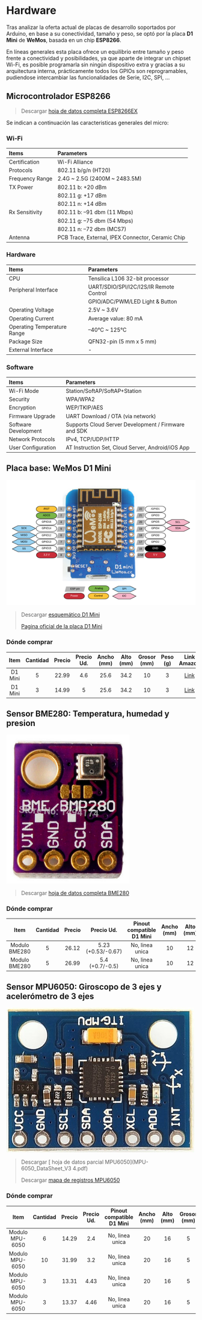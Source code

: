 # Hardware

Tras analizar la oferta actual de placas de desarrollo soportados por Arduino, en base a su conectividad, tamaño y peso, se optó por la placa **D1 Mini** de **WeMos**, basada en un chip **ESP8266**.

En líneas generales esta placa ofrece un equilibrio entre tamaño y peso frente a conectividad y posibilidades, ya que aparte de integrar un chipset Wi-Fi, es posible programarla sin ningún dispositivo extra y gracias a su arquitectura interna, prácticamente todos los GPIOs son reprogramables, pudiendose intercambiar las funcionalidades de Serie, I2C, SPI, ...

## Microcontrolador ESP8266

> Descargar [<i class="fa fa-cloud-download-alt" style="color:#FA023C"></i> hoja de datos completa ESP8266EX](ESP8266EX_datasheet_en.pdf)

Se indican a continuación las caracteristicas generales del micro:

### Wi-Fi

| Items | Parameters |
| :----- | :----- |
| Certification | Wi-Fi Alliance |
| Protocols | 802.11 b/g/n (HT20) |
| Frequency Range | 2.4G ~ 2.5G (2400M ~ 2483.5M) |
| TX Power | 802.11 b: +20 dBm |
| | 802.11 g: +17 dBm |
| | 802.11 n: +14 dBm |
| Rx Sensitivity | 802.11 b: –91 dbm (11 Mbps) |
| | 802.11 g: –75 dbm (54 Mbps) |
| | 802.11 n: –72 dbm (MCS7) |
| Antenna | PCB Trace, External, IPEX Connector, Ceramic Chip |

### Hardware

| Items | Parameters |
| :----- | :----- |
| CPU | Tensilica L106 32-bit processor |
| Peripheral Interface | UART/SDIO/SPI/I2C/I2S/IR Remote Control |
| | GPIO/ADC/PWM/LED Light & Button |
| Operating Voltage | 2.5V ~ 3.6V |
| Operating Current | Average value: 80 mA |
| Operating Temperature Range | –40°C ~ 125°C |
| Package Size | QFN32-pin (5 mm x 5 mm) |
| External Interface | - |

### Software

| Items | Parameters |
| :----- | :----- |
| Wi-Fi Mode | Station/SoftAP/SoftAP+Station |
| Security | WPA/WPA2 |
| Encryption | WEP/TKIP/AES |
| Firmware Upgrade | UART Download / OTA (via network)  |
| Software Development | Supports Cloud Server Development / Firmware and SDK  |for fast on-chip programming
| Network Protocols | IPv4, TCP/UDP/HTTP |
| User Configuration | AT Instruction Set, Cloud Server, Android/iOS App |

## Placa base: WeMos D1 Mini

[![Pinout de WeMos D1 Mini](esp8266-wemos-d1-mini-pinout_small.png)](esp8266-wemos-d1-mini-pinout.png)

> Descargar [<i class="fa fa-cloud-download-alt" style="color:#FA023C"></i> esquemático D1 Mini](esp8266-wemos-d1-mini-pinout_schematic_v3.0.0.pdf)
>
> [<i class="fa fa-link" style="color:#FA023C"></i> Pagina oficial de la placa D1 Mini](https://wiki.wemos.cc/products:d1:d1_mini)


### Dónde comprar

| Item    | Cantidad | Precio  | Precio Ud. | Ancho (mm) | Alto (mm) | Grosor (mm) | Peso (g) | Link Amazon                                                                     |
| :-----: | :-----:  | :-----: | :-----:    | :-----:    | :-----:   | :-----:     | :-----:  | :-----:                                                                         |
| D1 Mini | 5        | 22.99   | 4.6        | 25.6       | 34.2      | 10          | 3        | [Link](https://www.amazon.es/dp/B076F81VZT/ref=cm_sw_r_tw_dp_U_x_FnhwCbJXNS727) |
| D1 Mini | 3        | 14.99   | 5          | 25.6       | 34.2      | 10          | 3        | [Link](https://www.amazon.es/dp/B076F53B6S/ref=cm_sw_r_tw_dp_U_x_Y5hwCbAY80Q19) |

## Sensor BME280: Temperatura, humedad y presion

![BME280_breakout-board.png](BME280_breakout-board.png)

> Descargar [<i class="fa fa-cloud-download-alt" style="color:#FA023C"></i> hoja de datos completa BME280](BME280_datasheet_en.pdf)

### Dónde comprar

| Item          | Cantidad | Precio  | Precio Ud.         | Pinout compatible D1 Mini | Ancho (mm) | Alto (mm) | Grosor (mm) | Peso (g) | Link Amazon                                                                     |
| :-----:       | :-----:  | :-----: | :-----:            | :-----:                   | :-----:    | :-----:   | :-----:     | :-----:  | :-----:                                                                         |
| Modulo BME280 | 5        | 26.12   | 5.23 (+0.53/-0.67) | No, linea unica           | 10         | 12        | 5           | 1        | [Link](https://www.amazon.es/dp/B07HMQMW6M/ref=cm_sw_r_tw_dp_U_x_BDhwCbJR0T7HB) |
| Modulo BME280 | 5        | 26.99   | 5.4 (+0.7/-0.5)    | No, linea unica           | 10         | 12        | 5           | 1        | [Link](https://www.amazon.es/dp/B0799FH5PG/ref=cm_sw_r_tw_dp_U_x_0DhwCbT54YETR) |

## Sensor MPU6050: Giroscopo de 3 ejes y acelerómetro de 3 ejes

![MPU-6050_breakout-board.png](MPU-6050_breakout-board.png)

> Descargar [<i class="fa fa-cloud-download-alt" style="color:#FA023C"></i> hoja de datos parcial MPU6050](MPU-6050_DataSheet_V3 4.pdf)
> 
> Descargar [<i class="fa fa-cloud-download-alt" style="color:#FA023C"></i> mapa de registros MPU6050](MPU-6000-Register-Map1.pdf)

### Dónde comprar

| Item            | Cantidad | Precio  | Precio Ud. | Pinout compatible D1 Mini | Ancho (mm) | Alto (mm) | Grosor (mm) | Peso (g) | Link Amazon                                                                     |
| :-----:         | :-----:  | :-----: | :-----:    | :-----:                   | :-----:    | :-----:   | :-----:     | :-----:  | :-----:                                                                         |
| Modulo MPU-6050 | 6        | 14.29   | 2.4        | No, linea unica           | 20         | 16        | 5           | 1        | [Link](https://www.amazon.es/dp/B07D7SSTFW/ref=cm_sw_r_tw_dp_U_x_iWhwCbYCAJV6C) |
| Modulo MPU-6050 | 10       | 31.99   | 3.2        | No, linea unica           | 20         | 16        | 5           | 1        | [Link](https://www.amazon.es/dp/B01N96D51D/ref=cm_sw_r_tw_dp_U_x_WOhwCbS8G4XTD) |
| Modulo MPU-6050 | 3        | 13.31   | 4.43       | No, linea unica           | 20         | 16        | 5           | 1        | [Link](https://www.amazon.es/dp/B07FVKWJF6/ref=cm_sw_r_tw_dp_U_x_SUhwCbPK351RC) |
| Modulo MPU-6050 | 3        | 13.37   | 4.46       | No, linea unica           | 20         | 16        | 5           | 1        | [Link](https://www.amazon.es/dp/B07GNJLN46/ref=cm_sw_r_tw_dp_U_x_VRhwCbA2Q11TK) |
